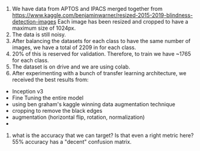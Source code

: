 1. We have data from APTOS and IPACS merged together from https://www.kaggle.com/benjaminwarner/resized-2015-2019-blindness-detection-images Each image has been resized and cropped to have a maximum size of 1024px.
2. The data is still noisy. 
3. After balancing the datasets for each class to have the same number of images, we have a total of 2209 in for each class.
4. 20% of this is reserved for validation. Therefore, to train we have ~1765 for each class.
5. The dataset is on drive and we are using colab. 
6. After experimenting with a bunch of transfer learning architecture, we received the best results from:
- Inception v3
- Fine Tuning the entire model
- using ben graham's kaggle winning data augmentation technique
- cropping to remove the black edges
- augmentation (horizontal flip, rotation, normalization)
- 




1. what is the accuracy that we can target? Is that even a right metric here? 55% accuracy has a "decent" confusion matrix.
